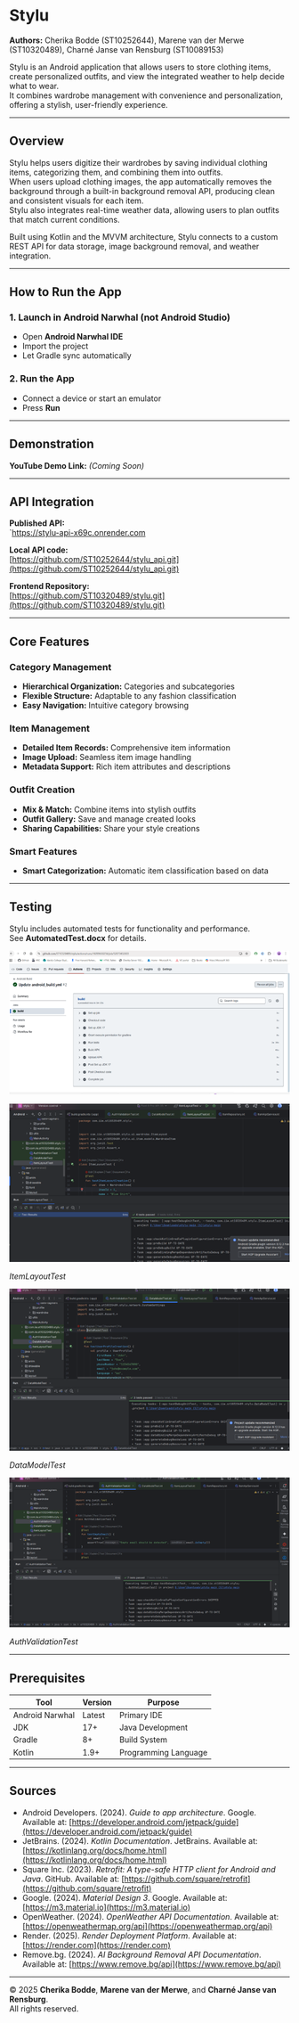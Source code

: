 # Stylu

**Authors:** Cherika Bodde (ST10252644), Marene van der Merwe (ST10320489), Charné Janse van Rensburg (ST10089153)

Stylu is an Android application that allows users to store clothing items, create personalized outfits, and view the integrated weather to help decide what to wear.  
It combines wardrobe management with convenience and personalization, offering a stylish, user-friendly experience.

---

## Overview

Stylu helps users digitize their wardrobes by saving individual clothing items, categorizing them, and combining them into outfits.  
When users upload clothing images, the app automatically removes the background through a built-in background removal API, producing clean and consistent visuals for each item.  
Stylu also integrates real-time weather data, allowing users to plan outfits that match current conditions.

Built using Kotlin and the MVVM architecture, Stylu connects to a custom REST API for data storage, image background removal, and weather integration.

---

## How to Run the App

### 1. Launch in Android Narwhal (not Android Studio)
- Open **Android Narwhal IDE**
- Import the project
- Let Gradle sync automatically

### 2. Run the App
- Connect a device or start an emulator
- Press **Run**

---

##  Demonstration

**YouTube Demo Link:** *(Coming Soon)*

---

## API Integration

**Published API:**  
`https://stylu-api-x69c.onrender.com

**Local API code:**  
[https://github.com/ST10252644/stylu_api.git](https://github.com/ST10252644/stylu_api.git)

**Frontend Repository:**  
[https://github.com/ST10320489/stylu.git](https://github.com/ST10320489/stylu.git)

---

## Core Features

### Category Management
- **Hierarchical Organization:** Categories and subcategories  
- **Flexible Structure:** Adaptable to any fashion classification  
- **Easy Navigation:** Intuitive category browsing  

### Item Management
- **Detailed Item Records:** Comprehensive item information  
- **Image Upload:** Seamless item image handling  
- **Metadata Support:** Rich item attributes and descriptions  

### Outfit Creation
- **Mix & Match:** Combine items into stylish outfits  
- **Outfit Gallery:** Save and manage created looks  
- **Sharing Capabilities:** Share your style creations  

### Smart Features
- **Smart Categorization:** Automatic item classification based on data  

---

## Testing

Stylu includes automated tests for functionality and performance.  
See **AutomatedTest.docx** for details.

![Build Pipeline](images/Picture1.png)

![ItemLayoutTest Results](images/Picture2.png)

 *ItemLayoutTest*

![DataModelTest Results](images/Picture3.png)

*DataModelTest*

![AuthValidationTest Results](images/Picture4.png)
  
*AuthValidationTest*  

---

## Prerequisites

| Tool | Version | Purpose |
|------|----------|----------|
| Android Narwhal | Latest | Primary IDE |
| JDK | 17+ | Java Development |
| Gradle | 8+ | Build System |
| Kotlin | 1.9+ | Programming Language |

---

## Sources 

- Android Developers. (2024). *Guide to app architecture*. Google. Available at: [https://developer.android.com/jetpack/guide](https://developer.android.com/jetpack/guide)  
- JetBrains. (2024). *Kotlin Documentation*. JetBrains. Available at: [https://kotlinlang.org/docs/home.html](https://kotlinlang.org/docs/home.html)  
- Square Inc. (2023). *Retrofit: A type-safe HTTP client for Android and Java*. GitHub. Available at: [https://github.com/square/retrofit](https://github.com/square/retrofit)  
- Google. (2024). *Material Design 3*. Google. Available at: [https://m3.material.io](https://m3.material.io)  
- OpenWeather. (2024). *OpenWeather API Documentation*. Available at: [https://openweathermap.org/api](https://openweathermap.org/api)  
- Render. (2025). *Render Deployment Platform*. Available at: [https://render.com](https://render.com)  
- Remove.bg. (2024). *AI Background Removal API Documentation*. Available at: [https://www.remove.bg/api](https://www.remove.bg/api)

---

© 2025 **Cherika Bodde**, **Marene van der Merwe**, and **Charné Janse van Rensburg**.  
All rights reserved.
